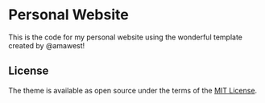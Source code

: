 # Personal Website

This is the code for my personal website using the wonderful template created by @amawest!

## License

The theme is available as open source under the terms of the [MIT License](https://opensource.org/licenses/MIT).   
